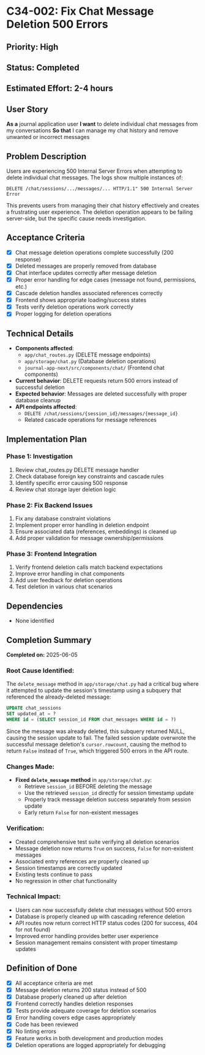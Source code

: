 # C34-002: Fix Chat Message Deletion 500 Errors

## Priority: High
## Status: Completed
## Estimated Effort: 2-4 hours

## User Story
**As a** journal application user
**I want** to delete individual chat messages from my conversations
**So that** I can manage my chat history and remove unwanted or incorrect messages

## Problem Description
Users are experiencing 500 Internal Server Errors when attempting to delete individual chat messages. The logs show multiple instances of:

```
DELETE /chat/sessions/.../messages/... HTTP/1.1" 500 Internal Server Error
```

This prevents users from managing their chat history effectively and creates a frustrating user experience. The deletion operation appears to be failing server-side, but the specific cause needs investigation.

## Acceptance Criteria
- [x] Chat message deletion operations complete successfully (200 response)
- [x] Deleted messages are properly removed from database
- [x] Chat interface updates correctly after message deletion
- [x] Proper error handling for edge cases (message not found, permissions, etc.)
- [x] Cascade deletion handles associated references correctly
- [x] Frontend shows appropriate loading/success states
- [x] Tests verify deletion operations work correctly
- [x] Proper logging for deletion operations

## Technical Details
- **Components affected**:
  - `app/chat_routes.py` (DELETE message endpoints)
  - `app/storage/chat.py` (Database deletion operations)
  - `journal-app-next/src/components/chat/` (Frontend chat components)
- **Current behavior**: DELETE requests return 500 errors instead of successful deletion
- **Expected behavior**: Messages are deleted successfully with proper database cleanup
- **API endpoints affected**:
  - `DELETE /chat/sessions/{session_id}/messages/{message_id}`
  - Related cascade operations for message references

## Implementation Plan
### Phase 1: Investigation
1. Review chat_routes.py DELETE message handler
2. Check database foreign key constraints and cascade rules
3. Identify specific error causing 500 response
4. Review chat storage layer deletion logic

### Phase 2: Fix Backend Issues
1. Fix any database constraint violations
2. Implement proper error handling in deletion endpoint
3. Ensure associated data (references, embeddings) is cleaned up
4. Add proper validation for message ownership/permissions

### Phase 3: Frontend Integration
1. Verify frontend deletion calls match backend expectations
2. Improve error handling in chat components
3. Add user feedback for deletion operations
4. Test deletion in various chat scenarios

## Dependencies
- None identified

## Completion Summary
**Completed on:** 2025-06-05

### Root Cause Identified:
The `delete_message` method in `app/storage/chat.py` had a critical bug where it attempted to update the session's timestamp using a subquery that referenced the already-deleted message:

```sql
UPDATE chat_sessions
SET updated_at = ?
WHERE id = (SELECT session_id FROM chat_messages WHERE id = ?)
```

Since the message was already deleted, this subquery returned NULL, causing the session update to fail. The failed session update overwrote the successful message deletion's `cursor.rowcount`, causing the method to return `False` instead of `True`, which triggered 500 errors in the API route.

### Changes Made:
- **Fixed `delete_message` method** in `app/storage/chat.py`:
  - Retrieve `session_id` BEFORE deleting the message
  - Use the retrieved `session_id` directly for session timestamp update
  - Properly track message deletion success separately from session update
  - Early return `False` for non-existent messages

### Verification:
- Created comprehensive test suite verifying all deletion scenarios
- Message deletion now returns `True` on success, `False` for non-existent messages
- Associated entry references are properly cleaned up
- Session timestamps are correctly updated
- Existing tests continue to pass
- No regression in other chat functionality

### Technical Impact:
- Users can now successfully delete chat messages without 500 errors
- Database is properly cleaned up with cascading reference deletion
- API routes now return correct HTTP status codes (200 for success, 404 for not found)
- Improved error handling provides better user experience
- Session management remains consistent with proper timestamp updates

## Definition of Done
- [x] All acceptance criteria are met
- [x] Message deletion returns 200 status instead of 500
- [x] Database properly cleaned up after deletion
- [x] Frontend correctly handles deletion responses
- [x] Tests provide adequate coverage for deletion scenarios
- [x] Error handling covers edge cases appropriately
- [x] Code has been reviewed
- [x] No linting errors
- [x] Feature works in both development and production modes
- [x] Deletion operations are logged appropriately for debugging
